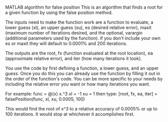 MATLAB algorithm for false position
This is an algorithm that finds a root for a given function by using the false position method. 

The inputs need to make the function work are a function to evaluate, a lower guess (xl), an upper guess (xu), es (desired relative error), maxit (maximum number of iterations desired, and the optional, varargin (additional parameters used by the function). if you don't include your own es or maxit they will default to 0.0001% and 200 iterations. 

The outputs are the root, fx (function evaluated at the root location), ea (approximate relative error), and iter (how many iterations it took).

You use the code by first defining a function, a lower guess, and an upper guess. Once you do this you can already use the function by filling it out in the order of the function's code.  You can be more specific to your needs by including the relative error you want or how many iterations you want. 

For example: 
func = @(x) x.^3
xl = -1
xu = 1
then type: [root, fx, ea, iter] = falsePosition(func, xl, xu, 0.0005, 100)

This would find the root of x^3 to a relative accuracy of 0.0005% or up to 100 iterations. It would stop at whichever it accomplishes first.

